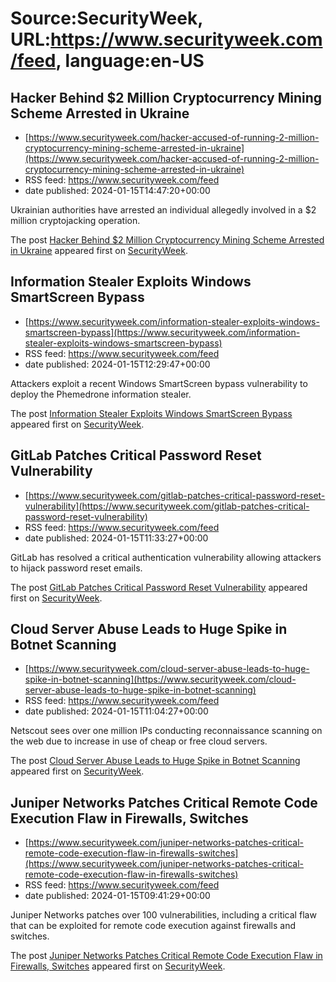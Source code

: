 # Source:SecurityWeek, URL:https://www.securityweek.com/feed, language:en-US

## Hacker Behind $2 Million Cryptocurrency Mining Scheme Arrested in Ukraine
 - [https://www.securityweek.com/hacker-accused-of-running-2-million-cryptocurrency-mining-scheme-arrested-in-ukraine](https://www.securityweek.com/hacker-accused-of-running-2-million-cryptocurrency-mining-scheme-arrested-in-ukraine)
 - RSS feed: https://www.securityweek.com/feed
 - date published: 2024-01-15T14:47:20+00:00

<p>Ukrainian authorities have arrested an individual allegedly involved in a $2 million cryptojacking operation.</p>
<p>The post <a href="https://www.securityweek.com/hacker-accused-of-running-2-million-cryptocurrency-mining-scheme-arrested-in-ukraine/">Hacker Behind $2 Million Cryptocurrency Mining Scheme Arrested in Ukraine</a> appeared first on <a href="https://www.securityweek.com">SecurityWeek</a>.</p>

## Information Stealer Exploits Windows SmartScreen Bypass
 - [https://www.securityweek.com/information-stealer-exploits-windows-smartscreen-bypass](https://www.securityweek.com/information-stealer-exploits-windows-smartscreen-bypass)
 - RSS feed: https://www.securityweek.com/feed
 - date published: 2024-01-15T12:29:47+00:00

<p>Attackers exploit a recent Windows SmartScreen bypass vulnerability to deploy the Phemedrone information stealer.</p>
<p>The post <a href="https://www.securityweek.com/information-stealer-exploits-windows-smartscreen-bypass/">Information Stealer Exploits Windows SmartScreen Bypass</a> appeared first on <a href="https://www.securityweek.com">SecurityWeek</a>.</p>

## GitLab Patches Critical Password Reset Vulnerability
 - [https://www.securityweek.com/gitlab-patches-critical-password-reset-vulnerability](https://www.securityweek.com/gitlab-patches-critical-password-reset-vulnerability)
 - RSS feed: https://www.securityweek.com/feed
 - date published: 2024-01-15T11:33:27+00:00

<p>GitLab has resolved a critical authentication vulnerability allowing attackers to hijack password reset emails.</p>
<p>The post <a href="https://www.securityweek.com/gitlab-patches-critical-password-reset-vulnerability/">GitLab Patches Critical Password Reset Vulnerability</a> appeared first on <a href="https://www.securityweek.com">SecurityWeek</a>.</p>

## Cloud Server Abuse Leads to Huge Spike in Botnet Scanning
 - [https://www.securityweek.com/cloud-server-abuse-leads-to-huge-spike-in-botnet-scanning](https://www.securityweek.com/cloud-server-abuse-leads-to-huge-spike-in-botnet-scanning)
 - RSS feed: https://www.securityweek.com/feed
 - date published: 2024-01-15T11:04:27+00:00

<p>Netscout sees over one million IPs conducting reconnaissance scanning on the web due to increase in use of cheap or free cloud servers.</p>
<p>The post <a href="https://www.securityweek.com/cloud-server-abuse-leads-to-huge-spike-in-botnet-scanning/">Cloud Server Abuse Leads to Huge Spike in Botnet Scanning</a> appeared first on <a href="https://www.securityweek.com">SecurityWeek</a>.</p>

## Juniper Networks Patches Critical Remote Code Execution Flaw in Firewalls, Switches
 - [https://www.securityweek.com/juniper-networks-patches-critical-remote-code-execution-flaw-in-firewalls-switches](https://www.securityweek.com/juniper-networks-patches-critical-remote-code-execution-flaw-in-firewalls-switches)
 - RSS feed: https://www.securityweek.com/feed
 - date published: 2024-01-15T09:41:29+00:00

<p>Juniper Networks patches over 100 vulnerabilities, including a critical flaw that can be exploited for remote code execution against firewalls and switches.</p>
<p>The post <a href="https://www.securityweek.com/juniper-networks-patches-critical-remote-code-execution-flaw-in-firewalls-switches/">Juniper Networks Patches Critical Remote Code Execution Flaw in Firewalls, Switches</a> appeared first on <a href="https://www.securityweek.com">SecurityWeek</a>.</p>


